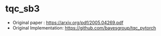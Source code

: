 # tqc_sb3

- Original paper : <https://arxiv.org/pdf/2005.04269.pdf>
- Original Implementation: <https://github.com/bayesgroup/tqc_pytorch>
